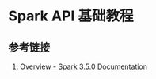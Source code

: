 # Spark API 基础教程

## 参考链接

1. [Overview - Spark 3.5.0 Documentation](https://spark.apache.org/docs/latest/)